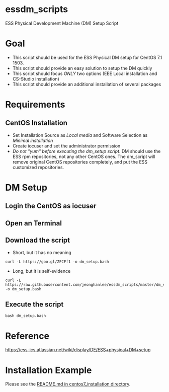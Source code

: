 # essdm_scripts
ESS Physical Development Machine (DM) Setup Script

# Goal
* This script should be used for the ESS Physical DM setup for CentOS 7.1 1503.
* This script should provide an easy solution to setup the DM quickly
* This script should focus *ONLY* two options (EEE Local installation and CS-Studio installation) 
* This script should provide an additional installation of several packages

# Requirements
## CentOS Installation
* Set Installation Source as *Local media* and Software Selection as *Minimal installation* 
* Create iocuser and set the administrator permission
* *Do not "yum" before executing the dm_setup script*. DM should use the ESS rpm repositories, not any other CentOS ones. The dm_script will remove original CentOS repositories completely, and put the ESS customized repositories.  


# DM Setup

## Login the CentOS as iocuser

## Open an Terminal

## Download the script

* Short, but it has no meaning
```
curl -L https://goo.gl/ZFCFf1 -o dm_setup.bash
```
* Long, but it is self-evidence
```
curl -L https://raw.githubusercontent.com/jeonghanlee/essdm_scripts/master/dm_setup.bash -o dm_setup.bash
```

## Execute the script

```
bash dm_setup.bash 
```

# Reference 
https://ess-ics.atlassian.net/wiki/display/DE/ESS+physical+DM+setup

# Installation Example
Please see the [README.md in centos7_installation directory](./centos7_installation/README.md).
